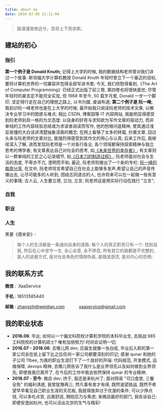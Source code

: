 ```yaml
---
title: about me
date: 2016-07-05 21:11:04
---
```


> 路漫漫其修远兮，吾将上下而求索。

## **建站的初心**

### **指引**
**第一个例子是 Donald Knuth;**
记得上大学的时候, 我的数据结构老师曾对我们讲过一个故事: 斯坦福大学计算机教授 Donald Knuth 年轻时曾立下一个豪迈的目标, 要将计算机世界的一切兼容并包得全部写进书里; 今天, 我们欣慰得看到,《The Art of Computer Programming》已经正式出版了前三卷, 第四卷也将很快面世; 尽管年轻时的豪言定不能完全实现, 但 1968 年至今, 50 载岁月里, Donald 一步一个脚印, 坚定得行走在自己的理想之路上, 以书为媒, 虔诚布道;
**第二个例子是 阮一峰;**
我初识阮一峰老师也是在上大学的时候; 最开始我只阅读阮老师的技术文章, 以解决专业学习中的困惑与难点; 相比 CSDN, 博客园等 IT 内容网站, 我能明显得感受到阮老师别具一格的为文态度: 以自身的好奇与求知欲为写作文章的驱动力, 而非单纯的工作内容经验总结或为求读者阅读而写作, 他的刨根问底精神, 使其通过浅显易懂的大白话讲清楚抽象深奥的概念; 在网上看够了太多的转载, 抄袭文章, 回过头来与阮老师的文章对比, 能强烈得感受到其作文的用心与认真;
后来工作后, 我继续深入了解, 进而发现阮老师是一个对各行各业, 各个领域都保持探索精神与独立思考的博学者; 有文章表达自己对社会的思考, 如[《未来世界的幸存者》](); 有文章则以一颗单纯的工匠之心记录细节, 如[《日本刀的制造过程》](); 阮老师面对社会与生活的态度, 不卑亦不亢, 澄明而平和; 最近, 阮老师则推出了一个新的专栏: [阮一峰的每周分享](https://yuque.com/ruanyf/share), 在文中, 阮老师坦言希望自己在社会上能够多发声,希望让自己的声音传播出去, 让尽可能多的人听到, 团结志同道合的人, 也许将来可以在一起做一些有意义的事情; 古人云, 人生要立德, 立功, 立言; 阮老师这是用实际行动在践行 "立言";

### **自我**

### **职业**

### **人生**
黑塞《德米安》:
> 每个人的生活都是一条通向自身的道路; 每个人的真正职责只有一个: 找到自我, 然后在心中坚守一生, 全心全意, 永不停息;
所有其它的路都是不完整的, 是人的逃避方式, 是对社会角色的懦弱伪装, 是随波逐流, 是对内心的恐惧;

## **我的联系方式**

**微信** : &nbsp;XaaService

**手机** : 18513585440

**邮箱** : zhangzhi@weidian.com
&nbsp;&nbsp;&nbsp;&nbsp;&nbsp;&nbsp;&nbsp;&nbsp;&nbsp;&nbsp;&nbsp;xaaservice@gmail.com

## **我的职业状态**

* **2016.06**: 毕业;
如何以一个偏文科院校计算机学院的本科毕业生, 去挑战 985 工科院校的计算机硕士? 唯有加倍努力! 时间会证明一切;
* **2016.07 - 2018.06**: 去哪儿网 dev;
应届生就像一张白纸, 毕业后入职的第一家公司会在纸上留下比之后任何一家公司都要深刻的印记; 感谢 qunar 和她的子公司 11bee, 为我的职业生涯打下了一个良好的开端: 代码规范, 开发模式, 运维保障, devops 精神, 去哪儿网告诉了我什么是业界领先以及如何做到业界领先; 即使我我已离开了, 在今后的工作中我会依然保持 qunar 的专业精神;
* **2018.07 - 至今**: 微店 dev;
终于, 我还是来杭州了; 面对网易 "可口食堂, 三餐全免" 的福利诱惑, 我曾犹豫再三; 然凡事有舍才有得, 既然渴望挑战, 既然不希望早早看见自己职业生涯的天花板, 我就得放弃过于优渥的条件; 可以少挣点钱, 可以多吃点苦, 远离舒适, 拥抱压力与焦虑; 来微店最好的部门, 我告诉自己: 即便安逸如杭州, 也可以活出北京的生气与精彩!

